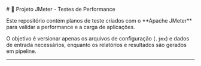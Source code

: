 \# 🚀 Projeto JMeter - Testes de Performance



Este repositório contém planos de teste criados com o \*\*Apache JMeter\*\* para validar a performance e a carga de aplicações.  

O objetivo é versionar apenas os arquivos de configuração (`.jmx`) e dados de entrada necessários, enquanto os relatórios e resultados são gerados em pipeline.



---

